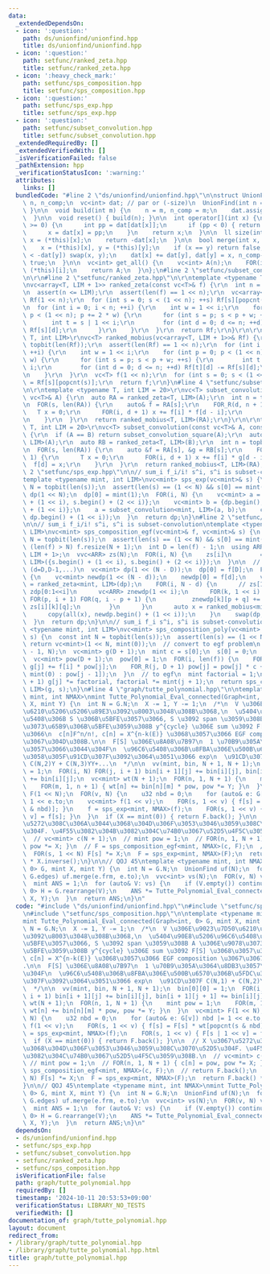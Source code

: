 ```yaml
---
data:
  _extendedDependsOn:
  - icon: ':question:'
    path: ds/unionfind/unionfind.hpp
    title: ds/unionfind/unionfind.hpp
  - icon: ':question:'
    path: setfunc/ranked_zeta.hpp
    title: setfunc/ranked_zeta.hpp
  - icon: ':heavy_check_mark:'
    path: setfunc/sps_composition.hpp
    title: setfunc/sps_composition.hpp
  - icon: ':question:'
    path: setfunc/sps_exp.hpp
    title: setfunc/sps_exp.hpp
  - icon: ':question:'
    path: setfunc/subset_convolution.hpp
    title: setfunc/subset_convolution.hpp
  _extendedRequiredBy: []
  _extendedVerifiedWith: []
  _isVerificationFailed: false
  _pathExtension: hpp
  _verificationStatusIcon: ':warning:'
  attributes:
    links: []
  bundledCode: "#line 2 \"ds/unionfind/unionfind.hpp\"\n\nstruct UnionFind {\n  int\
    \ n, n_comp;\n  vc<int> dat; // par or (-size)\n  UnionFind(int n = 0) { build(n);\
    \ }\n\n  void build(int m) {\n    n = m, n_comp = m;\n    dat.assign(n, -1);\n\
    \  }\n\n  void reset() { build(n); }\n\n  int operator[](int x) {\n    while (dat[x]\
    \ >= 0) {\n      int pp = dat[dat[x]];\n      if (pp < 0) { return dat[x]; }\n\
    \      x = dat[x] = pp;\n    }\n    return x;\n  }\n\n  ll size(int x) {\n   \
    \ x = (*this)[x];\n    return -dat[x];\n  }\n\n  bool merge(int x, int y) {\n\
    \    x = (*this)[x], y = (*this)[y];\n    if (x == y) return false;\n    if (-dat[x]\
    \ < -dat[y]) swap(x, y);\n    dat[x] += dat[y], dat[y] = x, n_comp--;\n    return\
    \ true;\n  }\n\n  vc<int> get_all() {\n    vc<int> A(n);\n    FOR(i, n) A[i] =\
    \ (*this)[i];\n    return A;\n  }\n};\n#line 2 \"setfunc/subset_convolution.hpp\"\
    \n\r\n#line 2 \"setfunc/ranked_zeta.hpp\"\n\r\ntemplate <typename T, int LIM>\r\
    \nvc<array<T, LIM + 1>> ranked_zeta(const vc<T>& f) {\r\n  int n = topbit(len(f));\r\
    \n  assert(n <= LIM);\r\n  assert(len(f) == 1 << n);\r\n  vc<array<T, LIM + 1>>\
    \ Rf(1 << n);\r\n  for (int s = 0; s < (1 << n); ++s) Rf[s][popcnt(s)] = f[s];\r\
    \n  for (int i = 0; i < n; ++i) {\r\n    int w = 1 << i;\r\n    for (int p = 0;\
    \ p < (1 << n); p += 2 * w) {\r\n      for (int s = p; s < p + w; ++s) {\r\n \
    \       int t = s | 1 << i;\r\n        for (int d = 0; d <= n; ++d) Rf[t][d] +=\
    \ Rf[s][d];\r\n      }\r\n    }\r\n  }\r\n  return Rf;\r\n}\r\n\r\ntemplate <typename\
    \ T, int LIM>\r\nvc<T> ranked_mobius(vc<array<T, LIM + 1>>& Rf) {\r\n  int n =\
    \ topbit(len(Rf));\r\n  assert(len(Rf) == 1 << n);\r\n  for (int i = 0; i < n;\
    \ ++i) {\r\n    int w = 1 << i;\r\n    for (int p = 0; p < (1 << n); p += 2 *\
    \ w) {\r\n      for (int s = p; s < p + w; ++s) {\r\n        int t = s | 1 <<\
    \ i;\r\n        for (int d = 0; d <= n; ++d) Rf[t][d] -= Rf[s][d];\r\n      }\r\
    \n    }\r\n  }\r\n  vc<T> f(1 << n);\r\n  for (int s = 0; s < (1 << n); ++s) f[s]\
    \ = Rf[s][popcnt(s)];\r\n  return f;\r\n}\n#line 4 \"setfunc/subset_convolution.hpp\"\
    \n\r\ntemplate <typename T, int LIM = 20>\r\nvc<T> subset_convolution_square(const\
    \ vc<T>& A) {\r\n  auto RA = ranked_zeta<T, LIM>(A);\r\n  int n = topbit(len(RA));\r\
    \n  FOR(s, len(RA)) {\r\n    auto& f = RA[s];\r\n    FOR_R(d, n + 1) {\r\n   \
    \   T x = 0;\r\n      FOR(i, d + 1) x += f[i] * f[d - i];\r\n      f[d] = x;\r\
    \n    }\r\n  }\r\n  return ranked_mobius<T, LIM>(RA);\r\n}\r\n\r\ntemplate <typename\
    \ T, int LIM = 20>\r\nvc<T> subset_convolution(const vc<T>& A, const vc<T>& B)\
    \ {\r\n  if (A == B) return subset_convolution_square(A);\r\n  auto RA = ranked_zeta<T,\
    \ LIM>(A);\r\n  auto RB = ranked_zeta<T, LIM>(B);\r\n  int n = topbit(len(RA));\r\
    \n  FOR(s, len(RA)) {\r\n    auto &f = RA[s], &g = RB[s];\r\n    FOR_R(d, n +\
    \ 1) {\r\n      T x = 0;\r\n      FOR(i, d + 1) x += f[i] * g[d - i];\r\n    \
    \  f[d] = x;\r\n    }\r\n  }\r\n  return ranked_mobius<T, LIM>(RA);\r\n}\r\n#line\
    \ 2 \"setfunc/sps_exp.hpp\"\n\n// sum_i f_i/i! s^i, s^i is subset-convolution\n\
    template <typename mint, int LIM>\nvc<mint> sps_exp(vc<mint>& s) {\n  const int\
    \ N = topbit(len(s));\n  assert(len(s) == (1 << N) && s[0] == mint(0));\n  vc<mint>\
    \ dp(1 << N);\n  dp[0] = mint(1);\n  FOR(i, N) {\n    vc<mint> a = {s.begin()\
    \ + (1 << i), s.begin() + (2 << i)};\n    vc<mint> b = {dp.begin(), dp.begin()\
    \ + (1 << i)};\n    a = subset_convolution<mint, LIM>(a, b);\n    copy(all(a),\
    \ dp.begin() + (1 << i));\n  }\n  return dp;\n}\n#line 2 \"setfunc/sps_composition.hpp\"\
    \n\n// sum_i f_i/i! s^i, s^i is subset-convolution\ntemplate <typename mint, int\
    \ LIM>\nvc<mint> sps_composition_egf(vc<mint>& f, vc<mint>& s) {\n  const int\
    \ N = topbit(len(s));\n  assert(len(s) == (1 << N) && s[0] == mint(0));\n  if\
    \ (len(f) > N) f.resize(N + 1);\n  int D = len(f) - 1;\n  using ARR = array<mint,\
    \ LIM + 1>;\n  vvc<ARR> zs(N);\n  FOR(i, N) {\n    zs[i]\n        = ranked_zeta<mint,\
    \ LIM>({s.begin() + (1 << i), s.begin() + (2 << i)});\n  }\n\n  // dp : (d/dt)^df(s)\
    \ (d=D,D-1,...)\n  vc<mint> dp(1 << (N - D));\n  dp[0] = f[D];\n  FOR_R(d, D)\
    \ {\n    vc<mint> newdp(1 << (N - d));\n    newdp[0] = f[d];\n    vc<ARR> zdp\
    \ = ranked_zeta<mint, LIM>(dp);\n    FOR(i, N - d) {\n      // zs[1<<i:2<<i],\
    \ zdp[0:1<<i]\n      vc<ARR> znewdp(1 << i);\n      FOR(k, 1 << i) {\n       \
    \ FOR(p, i + 1) FOR(q, i - p + 1) {\n          znewdp[k][p + q] += zdp[k][p] *\
    \ zs[i][k][q];\n        }\n      }\n      auto x = ranked_mobius<mint, LIM>(znewdp);\n\
    \      copy(all(x), newdp.begin() + (1 << i));\n    }\n    swap(dp, newdp);\n\
    \  }\n  return dp;\n}\n\n// sum_i f_i s^i, s^i is subset-convolution\ntemplate\
    \ <typename mint, int LIM>\nvc<mint> sps_composition_poly(vc<mint> f, vc<mint>\
    \ s) {\n  const int N = topbit(len(s));\n  assert(len(s) == (1 << N));\n  if (f.empty())\
    \ return vc<mint>(1 << N, mint(0));\n  // convert to egf problem\n  int D = min<int>(len(f)\
    \ - 1, N);\n  vc<mint> g(D + 1);\n  mint c = s[0];\n  s[0] = 0;\n  // (x+c)^i\n\
    \  vc<mint> pow(D + 1);\n  pow[0] = 1;\n  FOR(i, len(f)) {\n    FOR(j, D + 1)\
    \ g[j] += f[i] * pow[j];\n    FOR_R(j, D + 1) pow[j] = pow[j] * c + (j == 0 ?\
    \ mint(0) : pow[j - 1]);\n  }\n  // to egf\n  mint factorial = 1;\n  FOR(j, D\
    \ + 1) g[j] *= factorial, factorial *= mint(j + 1);\n  return sps_composition_egf<mint,\
    \ LIM>(g, s);\n}\n#line 4 \"graph/tutte_polynomial.hpp\"\n\ntemplate <typename\
    \ mint, int NMAX>\nmint Tutte_Polynomial_Eval_connected(Graph<int, 0> G, mint\
    \ X, mint Y) {\n  int N = G.N;\n  X -= 1, Y -= 1;\n  /*\n  V \u306E\u9023\u7D50\
    \u6210\u5206\u5206\u89E3\u3092\u8003\u3048\u308B\u3068,\n  \u5404\u90E8\u5206\u96C6\
    \u5408\u306B S \u306B\u5BFE\u3057\u3066, S \u3092 span \u3059\u308B A \u306E\u9078\
    \u3073\u65B9\u306B\u5BFE\u3059\u308B y^{cycle} \u306E sum \u3092 F[S] \u3068\u3057\
    \u3066\n  c[n]F^n/n!, c[n] = X^{n-k(E)} \u3068\u3057\u3066 EGF composition \u3067\
    \u3067\u304D\u308B.\n\n  F[S] \u306E\u8A08\u7B97\n  1 \u70B9\u305A\u3064\u8DB3\
    \u3057\u3066\u3044\u304F\n  \u96C6\u5408\u306B\u8FBA\u306E\u500B\u6570\u306B\u5FDC\
    \u3058\u305F\u91CD\u307F\u3092\u3064\u3051\u3066 exp\n  \u91CD\u307F C(N,1) +\
    \ C(N,2)Y + C(N,3)YY+...\n  */\n\n  vv(mint, bin, N + 1, N + 1);\n  bin[0][0]\
    \ = 1;\n  FOR(i, N) FOR(j, i + 1) bin[i + 1][j] += bin[i][j], bin[i + 1][j + 1]\
    \ += bin[i][j];\n  vc<mint> wt(N + 1);\n  FOR(n, 1, N + 1) {\n    mint pow = 1;\n\
    \    FOR(m, 1, n + 1) { wt[n] += bin[n][m] * pow, pow *= Y; }\n  }\n  vc<mint>\
    \ F(1 << N);\n  FOR(v, N) {\n    u32 nbd = 0;\n    for (auto& e: G[v]) nbd |=\
    \ 1 << e.to;\n    vc<mint> f(1 << v);\n    FOR(s, 1 << v) { f[s] = F[s] * wt[popcnt(s\
    \ & nbd)]; }\n    f = sps_exp<mint, NMAX>(f);\n    FOR(s, 1 << v) { F[s | 1 <<\
    \ v] = f[s]; }\n  }\n  if (X == mint(0)) { return F.back(); }\n\n  // X \u3067\
    \u5272\u308C\u306A\u3044\u3068\u304D\u306F\u3053\u3046\u3059\u308C\u3070\u52D5\
    \u304F. \u4F55\u3082\u304B\u3082\u304C\u74B0\u3067\u52D5\u4F5C\u3059\u308B.\n\
    \  // vc<mint> c(N + 1);\n  // mint pow = 1;\n  // FOR(n, 1, N + 1) { c[n] = pow,\
    \ pow *= X; }\n  // F = sps_composition_egf<mint, NMAX>(c, F);\n  // return F.back();\n\
    \  FOR(s, 1 << N) F[s] *= X;\n  F = sps_exp<mint, NMAX>(F);\n  return F.back()\
    \ * X.inverse();\n}\n\n// QOJ 45\ntemplate <typename mint, int NMAX>\nmint Tutte_Polynomial_Eval(Graph<int,\
    \ 0> G, mint X, mint Y) {\n  int N = G.N;\n  UnionFind uf(N);\n  for (auto& e:\
    \ G.edges) uf.merge(e.frm, e.to);\n  vvc<int> vs(N);\n  FOR(v, N) vs[uf[v]].eb(v);\n\
    \  mint ANS = 1;\n  for (auto& V: vs) {\n    if (V.empty()) continue;\n    Graph<int,\
    \ 0> H = G.rearrange(V);\n    ANS *= Tutte_Polynomial_Eval_connected<mint, NMAX>(H,\
    \ X, Y);\n  }\n  return ANS;\n}\n"
  code: "#include \"ds/unionfind/unionfind.hpp\"\n#include \"setfunc/sps_exp.hpp\"\
    \n#include \"setfunc/sps_composition.hpp\"\n\ntemplate <typename mint, int NMAX>\n\
    mint Tutte_Polynomial_Eval_connected(Graph<int, 0> G, mint X, mint Y) {\n  int\
    \ N = G.N;\n  X -= 1, Y -= 1;\n  /*\n  V \u306E\u9023\u7D50\u6210\u5206\u5206\u89E3\
    \u3092\u8003\u3048\u308B\u3068,\n  \u5404\u90E8\u5206\u96C6\u5408\u306B S \u306B\
    \u5BFE\u3057\u3066, S \u3092 span \u3059\u308B A \u306E\u9078\u3073\u65B9\u306B\
    \u5BFE\u3059\u308B y^{cycle} \u306E sum \u3092 F[S] \u3068\u3057\u3066\n  c[n]F^n/n!,\
    \ c[n] = X^{n-k(E)} \u3068\u3057\u3066 EGF composition \u3067\u3067\u304D\u308B\
    .\n\n  F[S] \u306E\u8A08\u7B97\n  1 \u70B9\u305A\u3064\u8DB3\u3057\u3066\u3044\
    \u304F\n  \u96C6\u5408\u306B\u8FBA\u306E\u500B\u6570\u306B\u5FDC\u3058\u305F\u91CD\
    \u307F\u3092\u3064\u3051\u3066 exp\n  \u91CD\u307F C(N,1) + C(N,2)Y + C(N,3)YY+...\n\
    \  */\n\n  vv(mint, bin, N + 1, N + 1);\n  bin[0][0] = 1;\n  FOR(i, N) FOR(j,\
    \ i + 1) bin[i + 1][j] += bin[i][j], bin[i + 1][j + 1] += bin[i][j];\n  vc<mint>\
    \ wt(N + 1);\n  FOR(n, 1, N + 1) {\n    mint pow = 1;\n    FOR(m, 1, n + 1) {\
    \ wt[n] += bin[n][m] * pow, pow *= Y; }\n  }\n  vc<mint> F(1 << N);\n  FOR(v,\
    \ N) {\n    u32 nbd = 0;\n    for (auto& e: G[v]) nbd |= 1 << e.to;\n    vc<mint>\
    \ f(1 << v);\n    FOR(s, 1 << v) { f[s] = F[s] * wt[popcnt(s & nbd)]; }\n    f\
    \ = sps_exp<mint, NMAX>(f);\n    FOR(s, 1 << v) { F[s | 1 << v] = f[s]; }\n  }\n\
    \  if (X == mint(0)) { return F.back(); }\n\n  // X \u3067\u5272\u308C\u306A\u3044\
    \u3068\u304D\u306F\u3053\u3046\u3059\u308C\u3070\u52D5\u304F. \u4F55\u3082\u304B\
    \u3082\u304C\u74B0\u3067\u52D5\u4F5C\u3059\u308B.\n  // vc<mint> c(N + 1);\n \
    \ // mint pow = 1;\n  // FOR(n, 1, N + 1) { c[n] = pow, pow *= X; }\n  // F =\
    \ sps_composition_egf<mint, NMAX>(c, F);\n  // return F.back();\n  FOR(s, 1 <<\
    \ N) F[s] *= X;\n  F = sps_exp<mint, NMAX>(F);\n  return F.back() * X.inverse();\n\
    }\n\n// QOJ 45\ntemplate <typename mint, int NMAX>\nmint Tutte_Polynomial_Eval(Graph<int,\
    \ 0> G, mint X, mint Y) {\n  int N = G.N;\n  UnionFind uf(N);\n  for (auto& e:\
    \ G.edges) uf.merge(e.frm, e.to);\n  vvc<int> vs(N);\n  FOR(v, N) vs[uf[v]].eb(v);\n\
    \  mint ANS = 1;\n  for (auto& V: vs) {\n    if (V.empty()) continue;\n    Graph<int,\
    \ 0> H = G.rearrange(V);\n    ANS *= Tutte_Polynomial_Eval_connected<mint, NMAX>(H,\
    \ X, Y);\n  }\n  return ANS;\n}\n"
  dependsOn:
  - ds/unionfind/unionfind.hpp
  - setfunc/sps_exp.hpp
  - setfunc/subset_convolution.hpp
  - setfunc/ranked_zeta.hpp
  - setfunc/sps_composition.hpp
  isVerificationFile: false
  path: graph/tutte_polynomial.hpp
  requiredBy: []
  timestamp: '2024-10-11 20:53:53+09:00'
  verificationStatus: LIBRARY_NO_TESTS
  verifiedWith: []
documentation_of: graph/tutte_polynomial.hpp
layout: document
redirect_from:
- /library/graph/tutte_polynomial.hpp
- /library/graph/tutte_polynomial.hpp.html
title: graph/tutte_polynomial.hpp
---
```


